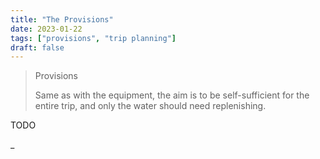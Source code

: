 ```yaml
---
title: "The Provisions"
date: 2023-01-22
tags: ["provisions", "trip planning"]
draft: false
---
```


> Provisions
>
> Same as with the equipment, the aim is to be self-sufficient for the entire trip, and only the water should need replenishing.

TODO

\_
